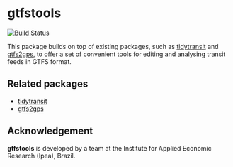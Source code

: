 # gtfstools

[![Build Status](https://travis-ci.com/ipeaGIT/gtfstools.svg?branch=main)](https://travis-ci.com/ipeaGIT/gtfstools)

This package builds on top of existing packages, such as [tidytransit](https://github.com/r-transit/tidytransit) and [gtfs2gps](https://github.com/ipeaGIT/gtfs2gps), to offer a set of convenient tools for editing and analysing transit feeds in GTFS format.

## Related packages

- [tidytransit](https://github.com/r-transit/tidytransit)
- [gtfs2gps](https://github.com/ipeaGIT/gtfs2gps)

## Acknowledgement

**gtfstools** is developed by a team at the Institute for Applied Economic Research (Ipea), Brazil.
